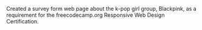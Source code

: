 Created a survey form web page about the k-pop girl group, Blackpink, as a requirement for the freecodecamp.org Responsive Web Design Certification.
